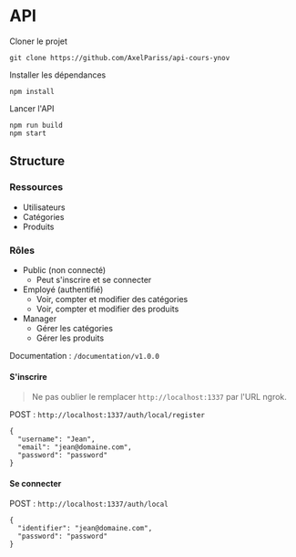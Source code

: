 # API


Cloner le projet
```
git clone https://github.com/AxelPariss/api-cours-ynov
```

Installer les dépendances
```
npm install
```

Lancer l'API
```
npm run build
npm start
```

## Structure

### Ressources

- Utilisateurs
- Catégories
- Produits

### Rôles

- Public (non connecté)
  - Peut s'inscrire et se connecter
- Employé (authentifié)
  - Voir, compter et modifier des catégories
  - Voir, compter et modifier des produits
- Manager
  - Gérer les catégories
  - Gérer les produits


Documentation : `/documentation/v1.0.0`


#### S'inscrire

> Ne pas oublier le remplacer `http://localhost:1337` par l'URL ngrok.

POST : `http://localhost:1337/auth/local/register`
```
{
  "username": "Jean",
  "email": "jean@domaine.com",
  "password": "password"
}
```


#### Se connecter

POST : `http://localhost:1337/auth/local`
```
{
  "identifier": "jean@domaine.com",
  "password": "password"
}
```

